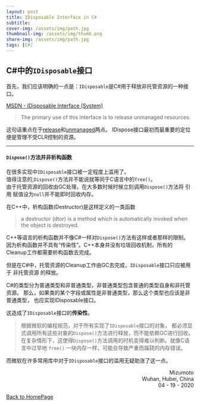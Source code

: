```yaml
---
layout: post
title: IDisposable Interface in C#
subtitle: 
cover-img: /assets/img/path.jpg
thumbnail-img: /assets/img/thumb.png
share-img: /assets/img/path.jpg
tags: [C#]
---
```


## C#中的`IDisposable`接口

首先，我们应该明确的一点是：`IDisposable`是C#用于释放非托管资源的一种接口。

[MSDN - IDisposable Interface (System)](https://docs.microsoft.com/en-us/dotnet/api/system.idisposable?redirectedfrom=MSDN&view=netframework-4.8)
> The primary use of this interface is to release unmanaged resources. 

这句话重点在于<u>release</u>和<u>unmanaged</u>两点。
IDispose接口最初而最重要的定位便是管理不受CLR控制的资源。

---

#### `Dispose()`方法并非析构函数

 在很多实现中`IDisposable`接口被一定程度上滥用了。<br />
值得注意的,`Dispose()`方法并不能说就等同于C语言中的`free()`。<br />
由于托管资源的回收由GC处理，在大多数时候时候立刻调用`Dispose()`方法将 引用
赋值设为`null`并不能即时回收内存。

在C++中，析构函数(Destructor)是这样定义的一类函数

> a destructor (dtor) is a method which is automatically invoked 
> when the object is destroyed.

C++等语言的析构函数并不像C#一样对`Dispose()`方法有这样或者那样的限制。
因为析构函数并不具有“传染性”。C\+\+本身并没有垃圾回收机制，所有的
Cleanup工作都需要析构函数去完成。<br />

但是在C#中，托管资源的Cleanup工作由GC去完成，`IDisposable`接口只应被用于
非托管资源 的释放。

C#的类型分为普通类型和非普通类型，非普通类型包含普通的类型自身和非托管资源。
那么，如果类的某个字段或属性是非普通类型，那么这个类型也应该是非普通类型，
也应实现IDisposable接口。

这造成了`IDisposable`接口的**传染性**。

>根据微软的编程规范，对于所有实现了`IDisposable`接口的对象，
都必须显式调用所有这些对象的`Dispose()`方法进行释放，而不能依赖GC进行回收。
在复杂情形下，这使得`Dispose()`方法调用的时机变得难以判断。就像C语言中过早地
`free()` 一块内存一样，可能会导致严重而蹊跷的内存错误。

而微软在许多常用库中对于`IDisposable`接口的滥用无疑助涨了这一点。

<p align="right">Mizumoto<br />
Wuhan, Hubei, China<br />04 - 19 - 2020</p>

[Back to HomePage](https://mizumoto-cn.github.io)
